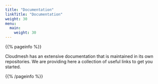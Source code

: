 ```yaml
---
title: "Documentation"
linkTitle: "Documentation"
weight: 30
menu:
  main:
    weight: 30
---
```


{{% pageinfo %}}

Cloudmesh has an extensive documentation that is maintained in its own
repositories. We are providing here a collection of useful links to
get you started.

{{% /pageinfo %}}




